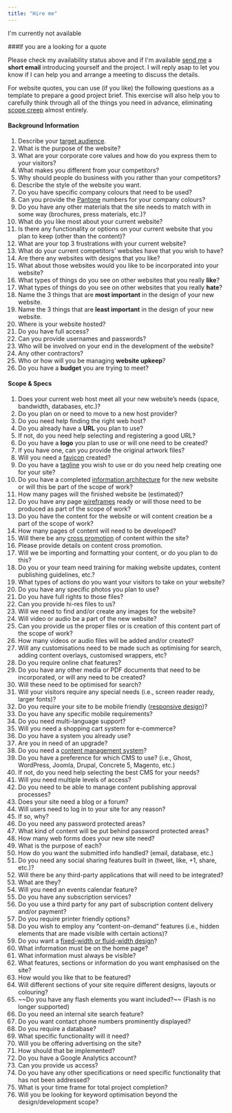 ```yaml
---
title: "Hire me"
---
```


<p class="align-center"><span class="btn btn-red icon icon-cross-mark">I'm currently not available</span></p>

###If you are a looking for a quote

Please check my availability status above and if I'm available [send me](/contact) a **short email** introducing yourself and the project. I will reply asap to let you know if I can help you and arrange a meeting to discuss the details.

For website quotes, you can use (if you like) the following questions as a template to prepare a good project brief. This exercise will also help you to carefully think through all of the things you need in advance, eliminating [scope creep](https://en.wikipedia.org/wiki/Scope_creep) almost entirely.

<h4>Background Information</h4>
<ol>
<li>Describe your <a href="https://en.wikipedia.org/wiki/Target_audience">target audience</a>.</li>
<li>What is the purpose of the website?</li>
<li>What are your corporate core values and how do you express them to your visitors?</li>
<li>What makes you different from your competitors?</li>
<li>Why should people do business with you rather than your competitors?</li>
<li>Describe the style of the website you want.</li>
<li>Do you have specific company colours that need to be used?</li>
<li>Can you provide the <a href="https://en.wikipedia.org/wiki/Pantone">Pantone</a> numbers for your company colours?</li>
<li>Do you have any other materials that the site needs to match with in some way (brochures, press materials, etc.)?</li>
<li>What do you like most about your current website?</li>
<li>Is there any functionality or options on your current website that you plan to keep (other than the content)?</li>
<li>What are your top 3 frustrations with your current website?</li>
<li>What do your current competitors’ websites have that you wish to have?</li>
<li>Are there any websites with designs that you like?</li>
<li>What about those websites would you like to be incorporated into your website?</li>
<li>What types of things do you see on other websites that you really <strong>like</strong>?</li>
<li>What types of things do you see on other websites that you really <strong>hate</strong>?</li>
<li>Name the 3 things that are <strong>most important</strong> in the design of your new website.</li>
<li>Name the 3 things that are <strong>least important</strong> in the design of your new website.</li>
<li>Where is your website hosted?</li>
<li>Do you have full access?</li>
<li>Can you provide usernames and passwords?</li>
<li>Who will be involved on your end in the development of the website?</li>
<li>Any other contractors?</li>
<li>Who or how will you be managing <strong>website upkeep</strong>?</li>
<li>Do you have a <strong>budget</strong> you are trying to meet?</li>
</ol>
<h4>Scope & Specs</h4>
<ol>
<li>Does your current web host meet all your new website’s needs (space, bandwidth, databases, etc.)?</li>
<li>Do you plan on or need to move to a new host provider?</li>
<li>Do you need help finding the right web host?</li>
<li>Do you already have a <strong>URL</strong> you plan to use?</li>
<li>If not, do you need help selecting and registering a good URL?</li>
<li>Do you have a <strong>logo</strong> you plan to use or will one need to be created?</li>
<li>If you have one, can you provide the original artwork files?</li>
<li>Will you need a <a href="https://en.wikipedia.org/wiki/Favicon">favicon</a> created?</li>
<li>Do you have a <a href="https://en.wikipedia.org/wiki/Tagline">tagline</a> you wish to use or do you need help creating one for your site?</li>
<li>Do you have a completed <a href="https://en.wikipedia.org/wiki/Information_architecture">information architecture</a> for the new website or will this be part of the scope of work?</li>
<li>How many pages will the finished website be (estimated)?</li>
<li>Do you have any page <a href="https://en.wikipedia.org/wiki/Website_wireframe">wireframes</a> ready or will those need to be produced as part of the scope of work?</li>
<li>Do you have the content for the website or will content creation be a part of the scope of work?</li>
<li>How many pages of content will need to be developed?</li>
<li>Will there be any <a href="https://en.wikipedia.org/wiki/Cross-promotion">cross promotion</a> of content within the site?</li>
<li>Please provide details on content cross promotion.</li>
<li>Will we be importing and formatting your content, or do you plan to do this?</li>
<li>Do you or your team need training for making website updates, content publishing guidelines, etc.?</li>
<li>What types of actions do you want your visitors to take on your website?</li>
<li>Do you have any specific photos you plan to use?</li>
<li>Do you have full rights to those files?</li>
<li>Can you provide hi-res files to us?</li>
<li>Will we need to find and/or create any images for the website?</li>
<li>Will video or audio be a part of the new website?</li>
<li>Can you provide us the proper files or is creation of this content part of the scope of work?</li>
<li>How many videos or audio files will be added and/or created?</li>
<li>Will any customisations need to be made such as optimising for search, adding content overlays, customised wrappers, etc?</li>
<li>Do you require online chat features?</li>
<li>Do you have any other media or PDF documents that need to be incorporated, or will any need to be created?</li>
<li>Will these need to be optimised for search?</li>
<li>Will your visitors require any special needs (i.e., screen reader ready, larger fonts)?</li>
<li>Do you require your site to be mobile friendly (<a href="https://en.wikipedia.org/wiki/Responsive_web_design">responsive design</a>)?</li>
<li>Do you have any specific mobile requirements?</li>
<li>Do you need multi-language support?</li>
<li>Will you need a shopping cart system for e-commerce?</li>
<li>Do you have a system you already use?</li>
<li>Are you in need of an upgrade?</li>
<li>Do you need a <a href="https://en.wikipedia.org/wiki/Content_management_system">content management system</a>?</li>
<li>Do you have a preference for which CMS to use? (i.e., Ghost, WordPress, Joomla, Drupal, Concrete 5, Magento, etc.)</li>
<li>If not, do you need help selecting the best CMS for your needs?</li>
<li>Will you need multiple levels of access?</li>
<li>Do you need to be able to manage content publishing approval processes?</li>
<li>Does your site need a blog or a forum?</li>
<li>Will users need to log in to your site for any reason?</li>
<li>If so, why?</li>
<li>Do you need any password protected areas?</li>
<li>What kind of content will be put behind password protected areas?</li>
<li>How many web forms does your new site need?</li>
<li>What is the purpose of each?</li>
<li>How do you want the submitted info handled? (email, database, etc.)</li>
<li>Do you need any social sharing features built in (tweet, like, +1, share, etc.)?</li>
<li>Will there be any third-party applications that will need to be integrated?</li>
<li>What are they?</li>
<li>Will you need an events calendar feature?</li>
<li>Do you have any subscription services?</li>
<li>Do you use a third party for any part of subscription content delivery and/or payment?</li>
<li>Do you require printer friendly options?</li>
<li>Do you wish to employ any “content-on-demand” features (i.e., hidden elements that are made visible with certain actions)?</li>
<li>Do you want a <a href="http://www.smashingmagazine.com/2009/06/fixed-vs-fluid-vs-elastic-layout-whats-the-right-one-for-you/">fixed-width or fluid-width design</a>?</li>
<li>What information must be on the home page?</li>
<li>What information must always be visible?</li>
<li>What features, sections or information do you want emphasised on the site?</li>
<li>How would you like that to be featured?</li>
<li>Will different sections of your site require different designs, layouts or colouring?</li>
<li>~~Do you have any flash elements you want included?~~ (Flash is no longer supported)</li>
<li>Do you need an internal site search feature?</li>
<li>Do you want contact phone numbers prominently displayed?</li>
<li>Do you require a database?</li>
<li>What specific functionality will it need?</li>
<li>Will you be offering advertising on the site?</li>
<li>How should that be implemented?</li>
<li>Do you have a Google Analytics account?</li>
<li>Can you provide us access?</li>
<li>Do you have any other specifications or need specific functionality that has not been addressed?</li>
<li>What is your time frame for total project completion?</li>
<li>Will you be looking for keyword optimisation beyond the design/development scope?</li></ol>
